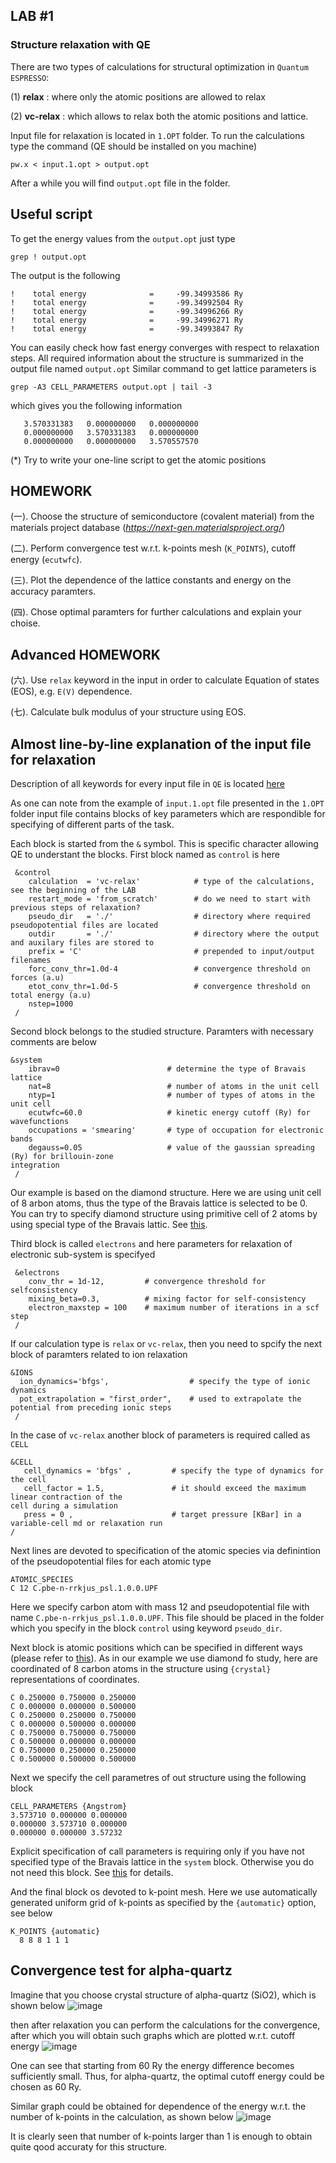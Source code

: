 ## **LAB #1**
### **Structure relaxation with QE**
There are two types of calculations for structural optimization in `Quantum ESPRESSO`:

(1) **relax**    : where only the atomic positions are allowed to relax

(2) **vc-relax** : which allows to relax both the atomic positions and lattice. 

Input file for relaxation is located in `1.OPT` folder. 
To run the calculations type the command (QE should be installed on you machine)
```
pw.x < input.1.opt > output.opt
```
After a while you will find `output.opt` file in the folder.

## **Useful script**
To get the energy values from the `output.opt` just type 
```
grep ! output.opt
```
The output is the following 
```
!    total energy              =     -99.34993586 Ry
!    total energy              =     -99.34992504 Ry
!    total energy              =     -99.34996266 Ry
!    total energy              =     -99.34996271 Ry
!    total energy              =     -99.34993847 Ry
```
You can easily check how fast energy converges with respect to relaxation steps.
All required information about the structure is summarized in the output file named `output.opt`
Similar command to get lattice parameters is
```
grep -A3 CELL_PARAMETERS output.opt | tail -3
```
which gives you the following information 
```
   3.570331383   0.000000000   0.000000000
   0.000000000   3.570331383   0.000000000
   0.000000000   0.000000000   3.570557570
```

(*) Try to write your one-line script to get the atomic positions


## **HOMEWORK**
(一). Choose the structure of semiconductore (covalent material) from the materials project database (_https://next-gen.materialsproject.org/_)

(二). Perform convergence test w.r.t. k-points mesh (`K_POINTS`), cutoff energy (`ecutwfc`).

(三). Plot the dependence of the lattice constants and energy on the accuracy paramters. 

(四). Chose optimal paramters for further calculations and explain your choise. 

## **Advanced HOMEWORK**
(六). Use `relax` keyword in the input in order to calculate Equation of states (EOS), e.g. `E(V)` dependence.

(七). Calculate bulk modulus of your structure using EOS. 

## **Almost line-by-line explanation of the input file for relaxation**
Description of all keywords for every input file in `QE` is located [here](https://www.quantum-espresso.org/Doc/INPUT_PW.html)  

As one can note from the example of `input.1.opt` file presented in the `1.OPT` folder input file contains blocks of key parameters which are respondible for specifying of different parts of the task.

Each block is started from the `&` symbol. This is specific character allowing QE to understant the blocks.
First block named as `control` is here 
```
 &control
    calculation  = 'vc-relax'            # type of the calculations, see the beginning of the LAB
    restart_mode = 'from_scratch'        # do we need to start with previous steps of relaxation?
    pseudo_dir   = './'                  # directory where required pseudopotential files are located 
    outdir       = './'                  # directory where the output and auxilary files are stored to
    prefix = 'C'                         # prepended to input/output filenames
    forc_conv_thr=1.0d-4                 # convergence threshold on forces (a.u)
    etot_conv_thr=1.0d-5                 # convergence threshold on total energy (a.u)
    nstep=1000
 /
```

Second block belongs to the studied structure. Paramters with necessary comments are below
```
&system
    ibrav=0                        # determine the type of Bravais lattice 
    nat=8                          # number of atoms in the unit cell 
    ntyp=1                         # number of types of atoms in the unit cell
    ecutwfc=60.0                   # kinetic energy cutoff (Ry) for wavefunctions
    occupations = 'smearing'       # type of occupation for electronic bands
    degauss=0.05                   # value of the gaussian spreading (Ry) for brillouin-zone
integration
 /
```
Our example is based on the diamond structure. Here we are using unit cell of 8 arbon atoms, thus the type of the Bravais lattice is selected to be 0. You can try to specify diamond structure using primitive cell of 2 atoms by using special type of the Bravais lattic. See [this](https://www.quantum-espresso.org/Doc/INPUT_PW.html#idm226).

Third block is called `electrons` and here parameters for relaxation of electronic sub-system is specifyed
```
 &electrons
    conv_thr = 1d-12,         # convergence threshold for selfconsistency
    mixing_beta=0.3,          # mixing factor for self-consistency
    electron_maxstep = 100    # maximum number of iterations in a scf step
 /
```

If our calculation type is `relax` or `vc-relax`, then you need to spcify the next block of paramters related to ion relaxation
```
&IONS
  ion_dynamics='bfgs',                  # specify the type of ionic dynamics
  pot_extrapolation = "first_order",    # used to extrapolate the potential from preceding ionic steps
 /
```

In the case of `vc-relax` another block of parameters is required called as `CELL`
```
&CELL
   cell_dynamics = 'bfgs' ,         # specify the type of dynamics for the cell
   cell_factor = 1.5,               # it should exceed the maximum linear contraction of the
cell during a simulation
   press = 0 ,                      # target pressure [KBar] in a variable-cell md or relaxation run
/
```

Next lines are devoted to specification of the atomic species via definintion of the pseudopotential files for each atomic type
```
ATOMIC_SPECIES
C 12 C.pbe-n-rrkjus_psl.1.0.0.UPF
```
Here we specify carbon atom with mass 12 and pseudopotential file with name `C.pbe-n-rrkjus_psl.1.0.0.UPF`. This file should be placed in the folder which you specify in the block `control` using keyword `pseudo_dir`.

Next block is atomic positions which can be specified in different ways (please refer to [this](https://www.quantum-espresso.org/Doc/INPUT_PW.html#idm1495)). As in our example we use diamond fo study, here are coordinated of 8 carbon atoms in the structure using `{crystal}` representations of coordinates. 
```
C 0.250000 0.750000 0.250000 
C 0.000000 0.000000 0.500000 
C 0.250000 0.250000 0.750000 
C 0.000000 0.500000 0.000000 
C 0.750000 0.750000 0.750000 
C 0.500000 0.000000 0.000000 
C 0.750000 0.250000 0.250000 
C 0.500000 0.500000 0.500000 
```
Next we specify the cell parametres of out structure using the following block 
```
CELL_PARAMETERS {Angstrom}
3.573710 0.000000 0.000000
0.000000 3.573710 0.000000
0.000000 0.000000 3.57232
```
Explicit specification of call parameters is requiring only if you have not specified type of the Bravais lattice in the `system` block. Otherwise you do not need this block. See [this](https://www.quantum-espresso.org/Doc/INPUT_PW.html#idm226) for details.

And the final block os devoted to k-point mesh. Here we use automatically generated uniform grid of k-points as specified by the `{automatic}` option, see below
```
K_POINTS {automatic}
  8 8 8 1 1 1
```

## **Convergence test for alpha-quartz**
Imagine that you choose crystal structure of alpha-quartz (SiO2), which is shown below 
![image](https://github.com/user-attachments/assets/b7f4dbbb-0b86-4eec-8f05-483c23ce9e70)

then after relaxation you can perform the calculations for the convergence, after which you will obtain such graphs which are plotted w.r.t. cutoff energy
![image](https://github.com/user-attachments/assets/c1545c31-a2d5-44d6-9690-e7c97ea5a4d3)

One can see that starting from 60 Ry the energy difference becomes sufficiently small.
Thus, for alpha-quartz, the optimal cutoff energy could be chosen as 60 Ry. 

Similar graph could be obtained for dependence of the energy w.r.t. the number of k-points in the calculation, as shown below
![image](https://github.com/user-attachments/assets/08d21ac2-e35e-436c-85a2-06c700f2c07e)

It is clearly seen that number of k-points larger than 1 is enough to obtain quite qood accuraty for this structure.

